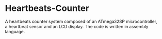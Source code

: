 # Heartbeats-Counter
A heartbeats counter system composed of an ATmega328P microcontroller, a heartbeat sensor and an LCD display. The code is written in assembly language.
